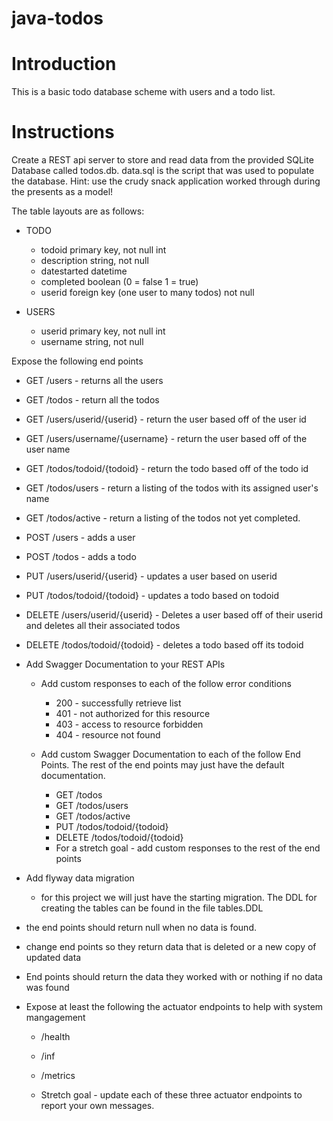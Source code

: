 # java-todos

# Introduction

This is a basic todo database scheme with users and a todo list.

# Instructions

Create a REST api server to store and read data from the provided SQLite Database called todos.db. data.sql is the script that was used to populate the database.  Hint: use the crudy snack application worked through during the presents as a model!

The table layouts are as follows:

* TODO
  * todoid primary key, not null int
  * description string, not null
  * datestarted datetime
  * completed boolean (0 = false 1 = true)
  * userid foreign key (one user to many todos) not null 

* USERS
  * userid primary key, not null int
  * username string, not null
  
Expose the following end points

* GET /users - returns all the users
* GET /todos - return all the todos

* GET /users/userid/{userid} - return the user based off of the user id
* GET /users/username/{username} - return the user based off of the user name
* GET /todos/todoid/{todoid} - return the todo based off of the todo id

* GET /todos/users - return a listing of the todos with its assigned user's name
* GET /todos/active - return a listing of the todos not yet completed.

* POST /users - adds a user
* POST /todos - adds a todo

* PUT /users/userid/{userid} - updates a user based on userid
* PUT /todos/todoid/{todoid} - updates a todo based on todoid

* DELETE /users/userid/{userid} - Deletes a user based off of their userid and deletes all their associated todos
* DELETE /todos/todoid/{todoid} - deletes a todo based off its todoid

* Add Swagger Documentation to your REST APIs
  * Add custom responses to each of the follow error conditions
    * 200 - successfully retrieve list
    * 401 - not authorized for this resource
    * 403 - access to resource forbidden
    * 404 - resource not found

  * Add custom Swagger Documentation to each of the follow End Points. The rest of the end points may just have the default documentation.
      * GET /todos
      * GET /todos/users
      * GET /todos/active
      * PUT /todos/todoid/{todoid}
      * DELETE /todos/todoid/{todoid}
    * For a stretch goal - add custom responses to the rest of the end points

* Add flyway data migration
  * for this project we will just have the starting migration. The DDL for creating the tables can be found in the file tables.DDL

* the end points should return null when no data is found.

* change end points so they return data that is deleted or a new copy of updated data

* End points should return the data they worked with or nothing if no data was found

* Expose at least the following the actuator endpoints to help with system mangagement
   * /health
   * /inf
   * /metrics
   
   * Stretch goal - update each of these three actuator endpoints to report your own messages. 
   
